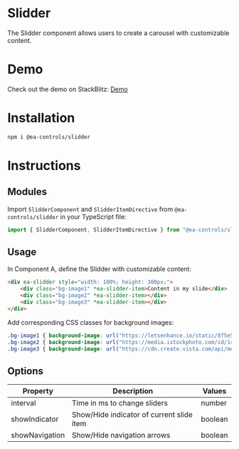 # Slidder

The Slidder component allows users to create a carousel with customizable content.

# Demo

Check out the demo on StackBlitz: [Demo](https://stackblitz.com/edit/stackblitz-starters-ggdtzg?file=src%2Fmain.ts)

# Installation

```bash
npm i @ea-controls/slidder
```

# Instructions

## Modules

Import `SlidderComponent` and `SlidderItemDirective` from `@ea-controls/slidder` in your TypeScript file:

```ts
import { SlidderComponent, SlidderItemDirective } from "@ea-controls/slidder";
```

## Usage

In Component A, define the Slidder with customizable content:

```html
<div ea-slidder style="width: 100%; height: 300px;">
    <div class="bg-image1" *ea-slidder-item>Content in my slide</div>
    <div class="bg-image2" *ea-slidder-item></div>
    <div class="bg-image3" *ea-slidder-item></div>
</div>
```

Add corresponding CSS classes for background images:

```css
.bg-image1 { background-image: url("https://letsenhance.io/static/8f5e523ee6b2479e26ecc91b9c25261e/1015f/MainAfter.jpg"); }
.bg-image2 { background-image: url("https://media.istockphoto.com/id/1489732075/photo/dumpy-tree-frog-sitting-on-branch.jpg?b=1&s=170667a&w=0&k=20&c=sqzeuxnDiu97GcMl3H-ZL0cmYdyuxH5MIcfVg3zz83I="); }
.bg-image3 { background-image: url("https://cdn.create.vista.com/api/media/small/7201773/stock-photo-green-frog"); }
```

## Options

| Property        | Description                          | Values  |
|-----------------|--------------------------------------|---------|
| interval        | Time in ms to change sliders         | number  |
| showIndicator   | Show/Hide indicator of current slide item | boolean |
| showNavigation  | Show/Hide navigation arrows           | boolean |
